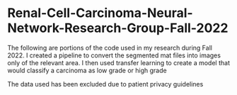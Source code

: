 # Renal-Cell-Carcinoma-Neural-Network-Research-Group-Fall-2022
The following are portions of the code used in my research during Fall 2022. I created a pipeline to convert the segmented mat files into images only of the relevant area. I then used transfer learning to create a model that would classify a carcinoma as low grade or high grade

The data used has been excluded due to patient privacy guidelines
